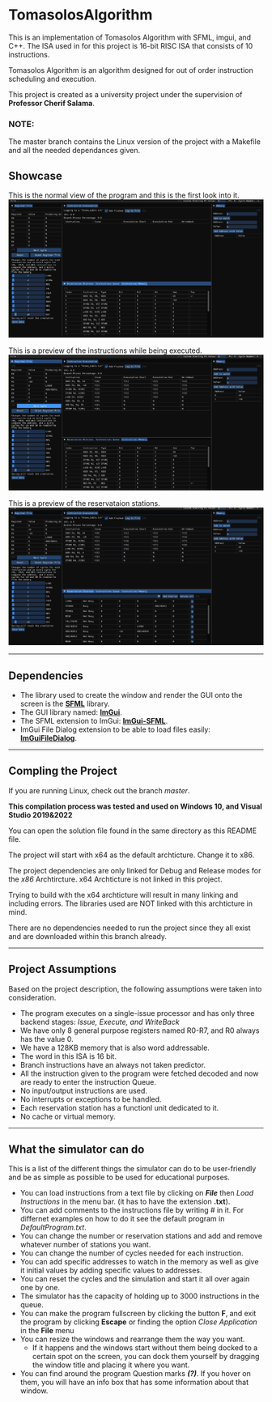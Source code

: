 # TomasolosAlgorithm

This is an implementation of Tomasolos Algorithm with SFML, imgui, and C++. The ISA used in for this project is 16-bit RISC ISA that consists of 10 instructions.

Tomasolos Algorithm is an algorithm designed for out of order instruction scheduling and execution.

This project is created as a university project under the supervision of **Professor Cherif Salama**.

### **NOTE**:

The master branch contains the Linux version of the project with a Makefile and all the needed dependances given.

## Showcase

This is the normal view of the program and this is the first look into it.
![Screenshot1](Images/Screenshot1.png)

This is a preview of the instructions while being executed.
![Screenshot2](Images/Screenshot2.png)

This is a preview of the reservataion stations.
![Screenshot3](Images/Screenshot3.png)

---

## Dependencies

- The library used to create the window and render the GUI onto the screen is the [**SFML**](https://www.sfml-dev.org/index.php) library.
- The GUI library named: [**ImGui**](https://github.com/ocornut/imgui).
- The SFML extension to ImGui: [**ImGui-SFML**](https://github.com/eliasdaler/imgui-sfml).
- ImGui File Dialog extension to be able to load files easily: [**ImGuiFileDialog**](https://github.com/aiekick/ImGuiFileDialog/).

---

## Compling the Project

If you are running Linux, check out the branch _master_.

**This compilation process was tested and used on Windows 10, and Visual Studio 2019&2022**

You can open the solution file found in the same directory as this README file.

The project will start with x64 as the default archticture. Change it to x86.

The project dependencies are only linked for Debug and Release modes for the _x86_ Archtircture. x64 Archticture is not linked in this project.

Trying to build with the x64 archticture will result in many linking and including errors. The libraries used are NOT linked with this archticture in mind.

There are no dependencies needed to run the project since they all exist and are downloaded within this branch already.

---

## Project Assumptions

Based on the project description, the following assumptions were taken into consideration.

- The program executes on a single-issue processor and has only three backend stages: _Issue, Execute, and WriteBack_
- We have only 8 general purpose registers named R0-R7, and R0 always has the value 0.
- We have a 128KB memory that is also word addressable.
- The word in this ISA is 16 bit.
- Branch instructions have an always not taken predictor.
- All the instruction given to the program were fetched decoded and now are ready to enter the instruction Queue.
- No input/output instructions are used.
- No interrupts or exceptions to be handled.
- Each reservation station has a functionl unit dedicated to it.
- No cache or virtual memory.

---

## What the simulator can do

This is a list of the different things the simulator can do to be user-friendly and be as simple as possible to be used for educational purposes.

- You can load instructions from a text file by clicking on **_File_** then _Load Instructions_ in the menu bar. (it has to have the extension **.txt**).
- You can add comments to the instructions file by writing # in it. For differnet examples on how to do it see the default program in _DefaultProgram.txt_.
- You can change the number or reservation stations and add and remove whatever number of stations you want.
- You can change the number of cycles needed for each instruction.
- You can add specific addresses to watch in the memory as well as give it initial values by adding specific values to addresses.
- You can reset the cycles and the simulation and start it all over again one by one.
- The simulator has the capacity of holding up to 3000 instructions in the queue.
- You can make the program fullscreen by clicking the button **F**, and exit the program by clicking **Escape** or finding the option _Close Application_ in the **File** menu
- You can resize the windows and rearrange them the way you want.
  - If it happens and the windows start without them being docked to a certain spot on the screen, you can dock them yourself by dragging the window title and placing it where you want.
- You can find around the program Question marks **_(?)_**. If you hover on them, you will have an info box that has some information about that window.
